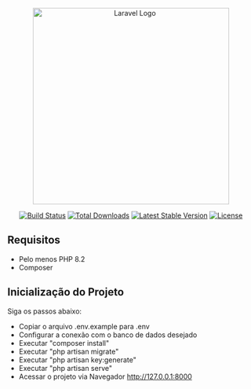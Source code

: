 <p align="center"><a href="https://laravel.com" target="_blank"><img src="https://raw.githubusercontent.com/laravel/art/master/logo-lockup/5%20SVG/2%20CMYK/1%20Full%20Color/laravel-logolockup-cmyk-red.svg" width="400" alt="Laravel Logo"></a></p>

<p align="center">
<a href="https://github.com/laravel/framework/actions"><img src="https://github.com/laravel/framework/workflows/tests/badge.svg" alt="Build Status"></a>
<a href="https://packagist.org/packages/laravel/framework"><img src="https://img.shields.io/packagist/dt/laravel/framework" alt="Total Downloads"></a>
<a href="https://packagist.org/packages/laravel/framework"><img src="https://img.shields.io/packagist/v/laravel/framework" alt="Latest Stable Version"></a>
<a href="https://packagist.org/packages/laravel/framework"><img src="https://img.shields.io/packagist/l/laravel/framework" alt="License"></a>
</p>

## Requisitos

* Pelo menos PHP 8.2
* Composer

## Inicialização do Projeto

Siga os passos abaixo:

- Copiar o arquivo .env.example para .env
- Configurar a conexão com o banco de dados desejado
- Executar "composer install"
- Executar "php artisan migrate"
- Executar "php artisan key:generate"
- Executar "php artisan serve"
- Acessar o projeto via Navegador http://127.0.0.1:8000
